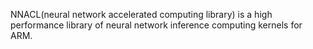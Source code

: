 NNACL(neural network accelerated computing library) is a high performance library of neural network inference computing kernels for ARM.
